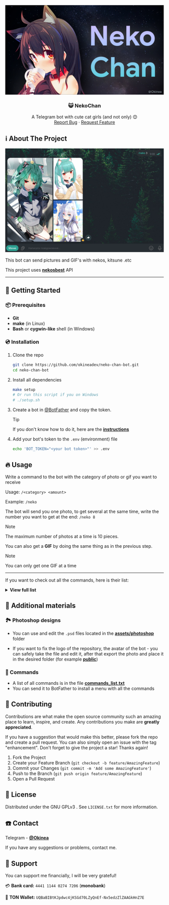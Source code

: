 <div align="center">
  <a href="https://github.com/okineadev/neko-chan-bot">
    <img src="public/logo.jpg" alt="Logo">
  </a>

<h3 align="center">😺 NekoChan</h3>

  <p align="center">
    A Telegram bot with cute cat girls (and not only) 😊
    <br />
    <a href="https://github.com/okineadev/neko-chan-bot/issues">Report Bug</a>
    ·
    <a href="https://github.com/okineadev/neko-chan-bot/issues">Request Feature</a>
  </p>
</div>

## ℹ️ About The Project

<img src="public/screenshot.png"></img>

This bot can send pictures and GIF's with nekos, kitsune .etc

This project uses [**nekosbest**](https://github.com/nekos-best/nekos-best.py) API

<hr>

## 🧧 Getting Started

### 📦 Prerequisites

- **Git**
- **make** (in Linux)
- **Bash** or **cygwin-like** shell (in Windows)

### 💿 Installation

1. Clone the repo

   ```sh
   git clone https://github.com/okineadev/neko-chan-bot.git
   cd neko-chan-bot
   ```

2. Install all dependencies
   ```sh
   make setup
   # Or run this script if you on Windows
   # ./setup.sh
   ```

3. Create a bot in [@BotFather](https://t.me/botfather) and copy the token.

    > [!TIP]
    > If you don't know how to do it, here are the [**instructions**](https://telegra.ph/How-to-create-a-Telegram-bot-with-BotFather-02-08)

4. Add your bot's token to the `.env` (environment) file

   ```sh
   echo 'BOT_TOKEN="<your bot token>"' >> .env
   ```

## 🔥 Usage

Write a command to the bot with the category of photo or gif you want to receive

Usage: `/<category> <amount>`

Example: `/neko`

The bot will send you one photo, to get several at the same time, write the number you want to get at the end: `/neko 8`

> [!NOTE]
> The maximum number of photos at a time is 10 pieces.

You can also get a **GIF** by doing the same thing as in the previous step.

> [!NOTE]
> You can only get one GIF at a time

<hr/>

If you want to check out all the commands, here is their list:

<details>
  <summary><b>View full list</b></summary>
  <ul>
    <li><b>neko</b> - Send neko 😺</li>
    <li><b>kitsune</b> - Send kitsune 🦊</li>
    <li><b>waifu</b> - Send waifu 👩‍❤️‍👨</li>
    <li><b>husbando</b> - Send husbando 👨‍❤️‍👨</li>
    <li><b>baka</b> - Send baka GIF 🤦‍♂️</li>
    <li><b>bite</b> - Send bite GIF 👄</li>
    <li><b>blush</b> - Send blush GIF ☺️</li>
    <li><b>bored</b> - Send bored GIF 😑</li>
    <li><b>cry</b> - Send cry GIF 😢</li>
    <li><b>cuddle</b> - Send cuddle GIF 🤗</li>
    <li><b>dance</b> - Send dance GIF 💃</li>
    <li><b>facepalm</b> - Send facepalm GIF 🤦‍♂️</li>
    <li><b>feed</b> - Send feed GIF 🍽️</li>
    <li><b>handhold</b> - Send handhold GIF 🤝</li>
    <li><b>handshake</b> - Send handshake GIF 🤝</li>
    <li><b>happy</b> - Send happy GIF 😄</li>
    <li><b>highfive</b> - Send highfive GIF 🙌</li>
    <li><b>hug</b> - Send hug GIF 🤗</li>
    <li><b>kick</b> - Send kick GIF 👟</li>
    <li><b>kiss</b> - Send kiss GIF 💋</li>
    <li><b>laugh</b> - Send laugh GIF 😂</li>
    <li><b>lurk</b> - Send lurk GIF 🕵️‍♂️</li>
    <li><b>nod</b> - Send nod GIF 👍</li>
    <li><b>nom</b> - Send nom GIF 😋</li>
    <li><b>nope</b> - Send nope GIF 🙅‍♂️</li>
    <li><b>pat</b> - Send pat GIF 🤚</li>
    <li><b>peck</b> - Send peck GIF 💏</li>
    <li><b>poke</b> - Send poke GIF 👉</li>
    <li><b>pout</b> - Send pout GIF 😡</li>
    <li><b>punch</b> - Send punch GIF 👊</li>
    <li><b>shoot</b> - Send shoot GIF 🔫</li>
    <li><b>shrug</b> - Send shrug GIF 🤷‍♂️</li>
    <li><b>slap</b> - Send slap GIF 👋</li>
    <li><b>sleep</b> - Send sleep GIF 😴</li>
    <li><b>smile</b> - Send smile GIF 😊</li>
    <li><b>smug</b> - Send smug GIF 😏</li>
    <li><b>stare</b> - Send stare GIF 👀</li>
    <li><b>think</b> - Send think GIF 🤔</li>
    <li><b>thumbsup</b> - Send thumbsup GIF 👍</li>
    <li><b>tickle</b> - Send tickle GIF 🤣</li>
    <li><b>wave</b> - Send wave GIF 👋</li>
    <li><b>wink</b> - Send wink GIF 😉</li>
    <li><b>yawn</b> - Send yawn GIF 😪</li>
    <li><b>yeet</b> - Send yeet GIF 💨</li>
  </ul>
</details>

## 📑 Additional materials

### 🏞️ Photoshop designs

- You can use and edit the `.psd` files located in the [**assets/photoshop**](assets/photoshop) folder

- If you want to fix the logo of the repository, the avatar of the bot - you can safely take the file and edit it, after that export the photo and place it in the desired folder (for example [**public**](public))

### 📄 Commands

- A list of all commands is in the file [**commands_list.txt**](assets/commands_list.txt)
- You can send it to BotFather to install a menu with all the commands

## 🤝 Contributing

Contributions are what make the open source community such an amazing place to learn, inspire, and create. Any contributions you make are **greatly appreciated**.

If you have a suggestion that would make this better, please fork the repo and create a pull request. You can also simply open an issue with the tag "enhancement".
Don't forget to give the project a star! Thanks again!

1. Fork the Project
2. Create your Feature Branch (`git checkout -b feature/AmazingFeature`)
3. Commit your Changes (`git commit -m 'Add some AmazingFeature'`)
4. Push to the Branch (`git push origin feature/AmazingFeature`)
5. Open a Pull Request

## 📝 License

Distributed under the GNU GPLv3 . See `LICENSE.txt` for more information.

## ☎️ Contact

Telegram - [**@Okinea**](https://t.me/okinea)

If you have any suggestions or problems, contact me.

## 🍩 Support
You can support me financially, I will be very grateful!

💳 **Bank card:** `4441 1144 0274 7206` (**monobank**)

💎 **TON Wallet:** `UQBaBIBtKJpdwc4jKSGd70LZyQnEf-Nx5edzZlZAAGkHnZ7E`
